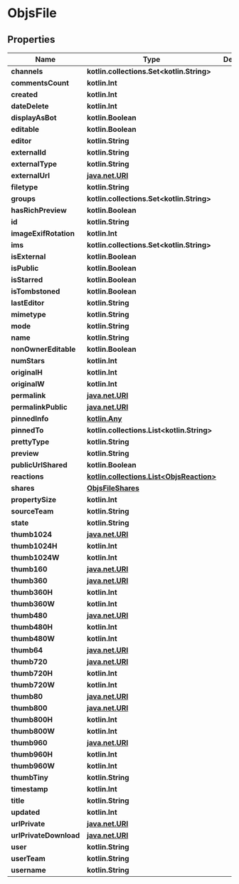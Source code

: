 
# ObjsFile

## Properties
Name | Type | Description | Notes
------------ | ------------- | ------------- | -------------
**channels** | **kotlin.collections.Set&lt;kotlin.String&gt;** |  |  [optional]
**commentsCount** | **kotlin.Int** |  |  [optional]
**created** | **kotlin.Int** |  |  [optional]
**dateDelete** | **kotlin.Int** |  |  [optional]
**displayAsBot** | **kotlin.Boolean** |  |  [optional]
**editable** | **kotlin.Boolean** |  |  [optional]
**editor** | **kotlin.String** |  |  [optional]
**externalId** | **kotlin.String** |  |  [optional]
**externalType** | **kotlin.String** |  |  [optional]
**externalUrl** | [**java.net.URI**](java.net.URI.md) |  |  [optional]
**filetype** | **kotlin.String** |  |  [optional]
**groups** | **kotlin.collections.Set&lt;kotlin.String&gt;** |  |  [optional]
**hasRichPreview** | **kotlin.Boolean** |  |  [optional]
**id** | **kotlin.String** |  |  [optional]
**imageExifRotation** | **kotlin.Int** |  |  [optional]
**ims** | **kotlin.collections.Set&lt;kotlin.String&gt;** |  |  [optional]
**isExternal** | **kotlin.Boolean** |  |  [optional]
**isPublic** | **kotlin.Boolean** |  |  [optional]
**isStarred** | **kotlin.Boolean** |  |  [optional]
**isTombstoned** | **kotlin.Boolean** |  |  [optional]
**lastEditor** | **kotlin.String** |  |  [optional]
**mimetype** | **kotlin.String** |  |  [optional]
**mode** | **kotlin.String** |  |  [optional]
**name** | **kotlin.String** |  |  [optional]
**nonOwnerEditable** | **kotlin.Boolean** |  |  [optional]
**numStars** | **kotlin.Int** |  |  [optional]
**originalH** | **kotlin.Int** |  |  [optional]
**originalW** | **kotlin.Int** |  |  [optional]
**permalink** | [**java.net.URI**](java.net.URI.md) |  |  [optional]
**permalinkPublic** | [**java.net.URI**](java.net.URI.md) |  |  [optional]
**pinnedInfo** | [**kotlin.Any**](.md) |  |  [optional]
**pinnedTo** | **kotlin.collections.List&lt;kotlin.String&gt;** |  |  [optional]
**prettyType** | **kotlin.String** |  |  [optional]
**preview** | **kotlin.String** |  |  [optional]
**publicUrlShared** | **kotlin.Boolean** |  |  [optional]
**reactions** | [**kotlin.collections.List&lt;ObjsReaction&gt;**](ObjsReaction.md) |  |  [optional]
**shares** | [**ObjsFileShares**](ObjsFileShares.md) |  |  [optional]
**propertySize** | **kotlin.Int** |  |  [optional]
**sourceTeam** | **kotlin.String** |  |  [optional]
**state** | **kotlin.String** |  |  [optional]
**thumb1024** | [**java.net.URI**](java.net.URI.md) |  |  [optional]
**thumb1024H** | **kotlin.Int** |  |  [optional]
**thumb1024W** | **kotlin.Int** |  |  [optional]
**thumb160** | [**java.net.URI**](java.net.URI.md) |  |  [optional]
**thumb360** | [**java.net.URI**](java.net.URI.md) |  |  [optional]
**thumb360H** | **kotlin.Int** |  |  [optional]
**thumb360W** | **kotlin.Int** |  |  [optional]
**thumb480** | [**java.net.URI**](java.net.URI.md) |  |  [optional]
**thumb480H** | **kotlin.Int** |  |  [optional]
**thumb480W** | **kotlin.Int** |  |  [optional]
**thumb64** | [**java.net.URI**](java.net.URI.md) |  |  [optional]
**thumb720** | [**java.net.URI**](java.net.URI.md) |  |  [optional]
**thumb720H** | **kotlin.Int** |  |  [optional]
**thumb720W** | **kotlin.Int** |  |  [optional]
**thumb80** | [**java.net.URI**](java.net.URI.md) |  |  [optional]
**thumb800** | [**java.net.URI**](java.net.URI.md) |  |  [optional]
**thumb800H** | **kotlin.Int** |  |  [optional]
**thumb800W** | **kotlin.Int** |  |  [optional]
**thumb960** | [**java.net.URI**](java.net.URI.md) |  |  [optional]
**thumb960H** | **kotlin.Int** |  |  [optional]
**thumb960W** | **kotlin.Int** |  |  [optional]
**thumbTiny** | **kotlin.String** |  |  [optional]
**timestamp** | **kotlin.Int** |  |  [optional]
**title** | **kotlin.String** |  |  [optional]
**updated** | **kotlin.Int** |  |  [optional]
**urlPrivate** | [**java.net.URI**](java.net.URI.md) |  |  [optional]
**urlPrivateDownload** | [**java.net.URI**](java.net.URI.md) |  |  [optional]
**user** | **kotlin.String** |  |  [optional]
**userTeam** | **kotlin.String** |  |  [optional]
**username** | **kotlin.String** |  |  [optional]



